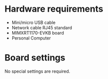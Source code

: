 Hardware requirements
===================
- Mini/micro USB cable
- Network cable RJ45 standard
- MIMXRT1170-EVKB board
- Personal Computer

Board settings
============
No special settings are required.

